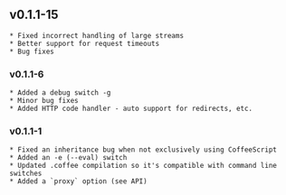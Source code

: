 ##  v0.1.1-15
    * Fixed incorrect handling of large streams
    * Better support for request timeouts
    * Bug fixes

### v0.1.1-6
    * Added a debug switch -g
    * Minor bug fixes
    * Added HTTP code handler - auto support for redirects, etc.    

### v0.1.1-1
    * Fixed an inheritance bug when not exclusively using CoffeeScript
    * Added an -e (--eval) switch
    * Updated .coffee compilation so it's compatible with command line switches
    * Added a `proxy` option (see API)